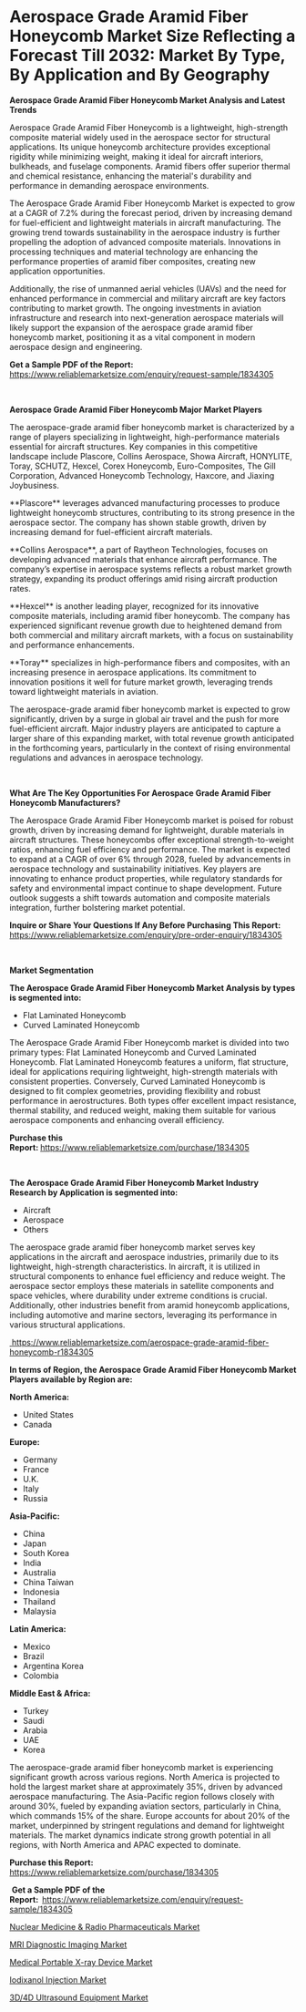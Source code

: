 <p><h1>Aerospace Grade Aramid Fiber Honeycomb Market Size Reflecting a Forecast Till 2032: Market By Type, By Application and By Geography</h1></p><p><strong>Aerospace Grade Aramid Fiber Honeycomb Market Analysis and Latest Trends</strong></p>
<p><p>Aerospace Grade Aramid Fiber Honeycomb is a lightweight, high-strength composite material widely used in the aerospace sector for structural applications. Its unique honeycomb architecture provides exceptional rigidity while minimizing weight, making it ideal for aircraft interiors, bulkheads, and fuselage components. Aramid fibers offer superior thermal and chemical resistance, enhancing the material's durability and performance in demanding aerospace environments.</p><p>The Aerospace Grade Aramid Fiber Honeycomb Market is expected to grow at a CAGR of 7.2% during the forecast period, driven by increasing demand for fuel-efficient and lightweight materials in aircraft manufacturing. The growing trend towards sustainability in the aerospace industry is further propelling the adoption of advanced composite materials. Innovations in processing techniques and material technology are enhancing the performance properties of aramid fiber composites, creating new application opportunities.</p><p>Additionally, the rise of unmanned aerial vehicles (UAVs) and the need for enhanced performance in commercial and military aircraft are key factors contributing to market growth. The ongoing investments in aviation infrastructure and research into next-generation aerospace materials will likely support the expansion of the aerospace grade aramid fiber honeycomb market, positioning it as a vital component in modern aerospace design and engineering.</p></p>
<p><strong>Get a Sample PDF of the Report:&nbsp;</strong> <a href="https://www.reliablemarketsize.com/enquiry/request-sample/1834305?utm_campaign=2218&utm_medium=2&utm_source=Github&utm_content=ia&utm_term=03022025&utm_id=aerospace-grade-aramid-fiber-honeycomb">https://www.reliablemarketsize.com/enquiry/request-sample/1834305</a></p>
<p>&nbsp;</p>
<p><strong>Aerospace Grade Aramid Fiber Honeycomb Major Market Players</strong></p>
<p><p>The aerospace-grade aramid fiber honeycomb market is characterized by a range of players specializing in lightweight, high-performance materials essential for aircraft structures. Key companies in this competitive landscape include Plascore, Collins Aerospace, Showa Aircraft, HONYLITE, Toray, SCHUTZ, Hexcel, Corex Honeycomb, Euro-Composites, The Gill Corporation, Advanced Honeycomb Technology, Haxcore, and Jiaxing Joybusiness.</p><p>**Plascore** leverages advanced manufacturing processes to produce lightweight honeycomb structures, contributing to its strong presence in the aerospace sector. The company has shown stable growth, driven by increasing demand for fuel-efficient aircraft materials. </p><p>**Collins Aerospace**, a part of Raytheon Technologies, focuses on developing advanced materials that enhance aircraft performance. The company’s expertise in aerospace systems reflects a robust market growth strategy, expanding its product offerings amid rising aircraft production rates.</p><p>**Hexcel** is another leading player, recognized for its innovative composite materials, including aramid fiber honeycomb. The company has experienced significant revenue growth due to heightened demand from both commercial and military aircraft markets, with a focus on sustainability and performance enhancements.</p><p>**Toray** specializes in high-performance fibers and composites, with an increasing presence in aerospace applications. Its commitment to innovation positions it well for future market growth, leveraging trends toward lightweight materials in aviation.</p><p>The aerospace-grade aramid fiber honeycomb market is expected to grow significantly, driven by a surge in global air travel and the push for more fuel-efficient aircraft. Major industry players are anticipated to capture a larger share of this expanding market, with total revenue growth anticipated in the forthcoming years, particularly in the context of rising environmental regulations and advances in aerospace technology.</p></p>
<p>&nbsp;</p>
<p><strong>What Are The Key Opportunities For Aerospace Grade Aramid Fiber Honeycomb Manufacturers?</strong></p>
<p><p>The Aerospace Grade Aramid Fiber Honeycomb market is poised for robust growth, driven by increasing demand for lightweight, durable materials in aircraft structures. These honeycombs offer exceptional strength-to-weight ratios, enhancing fuel efficiency and performance. The market is expected to expand at a CAGR of over 6% through 2028, fueled by advancements in aerospace technology and sustainability initiatives. Key players are innovating to enhance product properties, while regulatory standards for safety and environmental impact continue to shape development. Future outlook suggests a shift towards automation and composite materials integration, further bolstering market potential.</p></p>
<p><strong>Inquire or Share Your Questions If Any Before Purchasing This Report:</strong> <a href="https://www.reliablemarketsize.com/enquiry/pre-order-enquiry/1834305?utm_campaign=2218&utm_medium=2&utm_source=Github&utm_content=ia&utm_term=03022025&utm_id=aerospace-grade-aramid-fiber-honeycomb">https://www.reliablemarketsize.com/enquiry/pre-order-enquiry/1834305</a></p>
<p>&nbsp;</p>
<p><strong>Market Segmentation</strong></p>
<p><strong>The Aerospace Grade Aramid Fiber Honeycomb Market Analysis by types is segmented into:</strong></p>
<p><ul><li>Flat Laminated Honeycomb</li><li>Curved Laminated Honeycomb</li></ul></p>
<p><p>The Aerospace Grade Aramid Fiber Honeycomb market is divided into two primary types: Flat Laminated Honeycomb and Curved Laminated Honeycomb. Flat Laminated Honeycomb features a uniform, flat structure, ideal for applications requiring lightweight, high-strength materials with consistent properties. Conversely, Curved Laminated Honeycomb is designed to fit complex geometries, providing flexibility and robust performance in aerostructures. Both types offer excellent impact resistance, thermal stability, and reduced weight, making them suitable for various aerospace components and enhancing overall efficiency.</p></p>
<p><strong>Purchase this Report:&nbsp;</strong><a href="https://www.reliablemarketsize.com/purchase/1834305?utm_campaign=2218&utm_medium=2&utm_source=Github&utm_content=ia&utm_term=03022025&utm_id=aerospace-grade-aramid-fiber-honeycomb">https://www.reliablemarketsize.com/purchase/1834305</a></p>
<p>&nbsp;</p>
<p><strong>The Aerospace Grade Aramid Fiber Honeycomb Market Industry Research by Application is segmented into:</strong></p>
<p><ul><li>Aircraft</li><li>Aerospace</li><li>Others</li></ul></p>
<p><p>The aerospace grade aramid fiber honeycomb market serves key applications in the aircraft and aerospace industries, primarily due to its lightweight, high-strength characteristics. In aircraft, it is utilized in structural components to enhance fuel efficiency and reduce weight. The aerospace sector employs these materials in satellite components and space vehicles, where durability under extreme conditions is crucial. Additionally, other industries benefit from aramid honeycomb applications, including automotive and marine sectors, leveraging its performance in various structural applications.</p></p>
<p><a href="https://www.reliablemarketsize.com/aerospace-grade-aramid-fiber-honeycomb-r1834305?utm_campaign=2218&utm_medium=2&utm_source=Github&utm_content=ia&utm_term=03022025&utm_id=aerospace-grade-aramid-fiber-honeycomb">&nbsp;https://www.reliablemarketsize.com/aerospace-grade-aramid-fiber-honeycomb-r1834305</a></p>
<p><strong>In terms of Region, the Aerospace Grade Aramid Fiber Honeycomb Market Players available by Region are:</strong></p>
<p>
    <p> <strong> North America: </strong>
        <ul>
            <li>United States</li>
            <li>Canada</li>
        </ul>
        </p> 
    <p> <strong> Europe: </strong>
        <ul>
            <li>Germany</li>
            <li>France</li>
            <li>U.K.</li>
            <li>Italy</li>
            <li>Russia</li>
        </ul>
        </p> 
    <p> <strong> Asia-Pacific: </strong>
        <ul>
            <li>China</li>
            <li>Japan</li>
            <li>South Korea</li>
            <li>India</li>
            <li>Australia</li>
            <li>China Taiwan</li>
            <li>Indonesia</li>
            <li>Thailand</li>
            <li>Malaysia</li>
        </ul>
        </p> 
    <p> <strong> Latin America: </strong>
        <ul>
            <li>Mexico</li>
            <li>Brazil</li>
            <li>Argentina Korea</li>
            <li>Colombia</li>
        </ul>
        </p> 
    <p> <strong> Middle East & Africa: </strong>
        <ul>
            <li>Turkey</li>
            <li>Saudi</li>
            <li>Arabia</li>
            <li>UAE</li>
            <li>Korea</li>
        </ul>
    </p>
    </p>
<p><p>The aerospace-grade aramid fiber honeycomb market is experiencing significant growth across various regions. North America is projected to hold the largest market share at approximately 35%, driven by advanced aerospace manufacturing. The Asia-Pacific region follows closely with around 30%, fueled by expanding aviation sectors, particularly in China, which commands 15% of the share. Europe accounts for about 20% of the market, underpinned by stringent regulations and demand for lightweight materials. The market dynamics indicate strong growth potential in all regions, with North America and APAC expected to dominate.</p></p>
<p><strong>Purchase this Report: </strong><a href="https://www.reliablemarketsize.com/purchase/1834305?utm_campaign=2218&utm_medium=2&utm_source=Github&utm_content=ia&utm_term=03022025&utm_id=aerospace-grade-aramid-fiber-honeycomb">https://www.reliablemarketsize.com/purchase/1834305</a></p>
<p>&nbsp;<strong>Get a Sample PDF of the Report:&nbsp;&nbsp;</strong><a href="https://www.reliablemarketsize.com/enquiry/request-sample/1834305?utm_campaign=2218&utm_medium=2&utm_source=Github&utm_content=ia&utm_term=03022025&utm_id=aerospace-grade-aramid-fiber-honeycomb">https://www.reliablemarketsize.com/enquiry/request-sample/1834305</a></p>
<p><strong></strong></p>
<p><p><a href="https://www.linkedin.com/pulse/nuclear-medicine-radio-pharmaceuticals-market-outlook-growth-uvhwf?utm_campaign=2218&utm_medium=2&utm_source=Github&utm_content=ia&utm_term=03022025&utm_id=aerospace-grade-aramid-fiber-honeycomb">Nuclear Medicine & Radio Pharmaceuticals Market</a></p><p><a href="https://www.linkedin.com/pulse/size-share-projected-growth-rate-mri-diagnostic-imaging-marketwith-dakue?utm_campaign=2218&utm_medium=2&utm_source=Github&utm_content=ia&utm_term=03022025&utm_id=aerospace-grade-aramid-fiber-honeycomb">MRI Diagnostic Imaging Market</a></p><p><a href="https://www.linkedin.com/pulse/global-medical-portable-x-ray-device-market-trends-forecasts-lzd8c?utm_campaign=2218&utm_medium=2&utm_source=Github&utm_content=ia&utm_term=03022025&utm_id=aerospace-grade-aramid-fiber-honeycomb">Medical Portable X-ray Device Market</a></p><p><a href="https://www.linkedin.com/pulse/global-iodixanol-injection-market-exploring-share-trends-future-rt1kc?utm_campaign=2218&utm_medium=2&utm_source=Github&utm_content=ia&utm_term=03022025&utm_id=aerospace-grade-aramid-fiber-honeycomb">Iodixanol Injection Market</a></p><p><a href="https://www.linkedin.com/pulse/3d4d-ultrasound-equipment-market-size-expected-grow-137-cagr-zdetc?utm_campaign=2218&utm_medium=2&utm_source=Github&utm_content=ia&utm_term=03022025&utm_id=aerospace-grade-aramid-fiber-honeycomb">3D/4D Ultrasound Equipment Market</a></p></p>